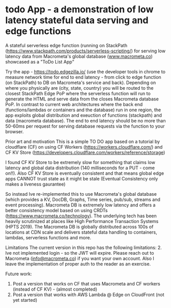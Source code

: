 # todo App - a demonstration of low latency stateful data serving and edge functions
A stateful serverless edge function (running on StackPath (https://www.stackpath.com/products/serverless-scripting/)  for serving low latency data from Macrometa's global database (www.macrometa.co) showcased as a "ToDo List App"

Try the app - https://todo.edgezilla.io/  (use the developer tools in chrome to measure network time for end to end latency - from click to edge function (on StackPath) to DB on Macrometa's service and back).  Depending on where you physically are (city, state, country) you will be routed to the closest StackPath Edge PoP where the serverless function will run to generate the HTML and serve data from the closes Macrometa database PoP.  In contrast to current web architectures where the back end (functions/lambdas or containers and the database) run in one region, the app exploits global distribution and exeuction of functions (stackpath) and data (macrometa database). The end to end latency should be no more than 50-60ms per request for serving database requests via the function to your browser. 

Prior art and motivation
This is a simple TO DO app based on a tutorial by cloudflare (CF) on using CF Workers (https://workers.cloudflare.com/) and CF KV Store (https://developers.cloudflare.com/workers/reference/storage)

I found CF KV Store to be extremely slow for something that claims low latency and global data distribution (140 milliseconds for a PUT - come on!!).  Also CF KV Store is eventually consistent and that means global edge apps CANNOT trust state as it might be stale (Eventual Consistency only makes a liveness gaurantee)

So instead Ive re-implemented this to use Macrometa's global database (which provides a KV, DocDB, Graphs, Time series, pub/sub, streams and event processing). Macrometa DB is extremely low latency and offers a better consistency model based on using CRDTs (https://www.macrometa.co/technology). The underlying tech has been heavily scrutinized at places like High Performance Transaction Systems (HPTS 2019).  The Macrometa DB is globally distributed across 100s of locations at CDN scale and delivers stateful data handling to containers, lambdas, serverless functions and more. 

Limitations
The current version in this repo has the following limitations:
2. Ive not implemented login - so the JWT will expire.  Please reach out to Macrometa (info@macrometa.co) if you want your own account. Also I leave the implementation of proper auth to the reader as an exercise. 

Future work:
1. Post a version that works on CF that uses Macrometa and CF workers (instead of CF KV) - (almost completed)
2. Post a version that works with AWS Lambda @ Edge on CloudFront (not yet started)

